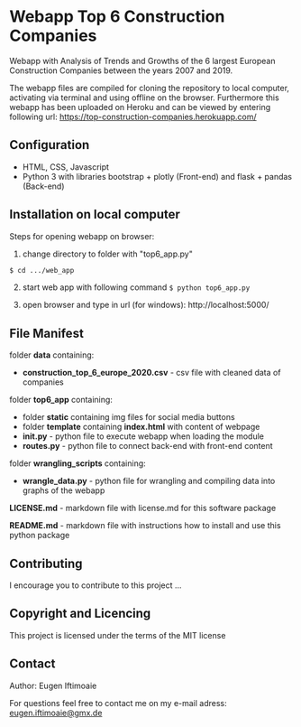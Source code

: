 # Webapp Top 6 Construction Companies
Webapp with Analysis of Trends and Growths of the 6 largest European Construction Companies between the years 2007 and 2019.

The webapp files are compiled for cloning the repository to local computer, activating via terminal and using offline on the browser.
Furthermore this webapp has been uploaded on Heroku and can be viewed by entering following url: https://top-construction-companies.herokuapp.com/

## Configuration
* HTML, CSS, Javascript
* Python 3 with libraries bootstrap + plotly (Front-end) and flask + pandas (Back-end)

## Installation on local computer
Steps for opening webapp on browser:
1) change directory to folder with "top6_app.py"
```bash
$ cd .../web_app
```
2) start web app with following command
`$ python top6_app.py`

3) open browser and type in url (for windows): http://localhost:5000/

## File Manifest
folder **data** containing:
* **construction_top_6_europe_2020.csv** - csv file with cleaned data of companies

folder **top6_app** containing:
* folder **static** containing img files for social media buttons
* folder **template** containing **index.html** with content of webpage
* **__init__.py** - python file to execute webapp when loading the module
* **routes.py** - python file to connect back-end with front-end content

folder **wrangling_scripts** containing:
* **wrangle_data.py** - python file for wrangling and compiling data into graphs of the webapp

**LICENSE.md** - markdown file with license.md for this software package

**README.md** - markdown file with instructions how to install and use this python package

## Contributing
I encourage you to contribute to this project ...

## Copyright and Licencing
This project is licensed under the terms of the MIT license

## Contact
Author: Eugen Iftimoaie

For questions feel free to contact me on my e-mail adress: eugen.iftimoaie@gmx.de
